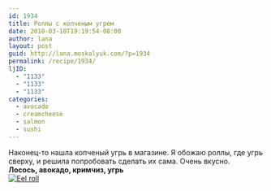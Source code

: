 ```yaml
---
id: 1934
title: Роллы с копченым угрем
date: 2010-03-18T19:19:54-08:00
author: lana
layout: post
guid: http://lana.moskalyuk.com/?p=1934
permalink: /recipe/1934/
ljID:
  - "1133"
  - "1133"
  - "1133"
categories:
  - avocado
  - creamcheese
  - salmon
  - sushi
---
```

<div id="_mcePaste">
  Наконец-то нашла копченый угрь в магазине. Я обожаю роллы, где угрь сверху, и решила попробовать сделать их сама. Очень вкусно.
</div>

<div>
</div>

<div>
  <strong>Лосось, авокадо, кримчиз, угрь<br /> </strong><a class="flickr-image alignnone" title="Eel roll" href="http://www.flickr.com/photos/67405678@N00/4443955179/" target="_blank"><img src="http://farm3.static.flickr.com/2699/4443955179_97c47b7ce7.jpg" alt="Eel roll" /></a>
</div>